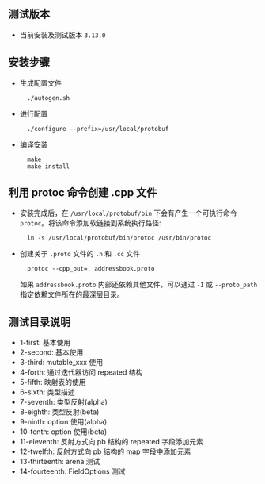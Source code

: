 
## 测试版本

- 当前安装及测试版本 `3.13.0`


## 安装步骤

- 生成配置文件
  ```shell
    ./autogen.sh
  ```
- 进行配置
  ```shell
    ./configure --prefix=/usr/local/protobuf
  ```
- 编译安装
  ```shell
    make
    make install
  ```


## 利用 protoc 命令创建 .cpp 文件

- 安装完成后，在 `/usr/local/protobuf/bin` 下会有产生一个可执行命令 `protoc`。将该命令添加软链接到系统执行路径:
  ```shell
    ln -s /usr/local/protobuf/bin/protoc /usr/bin/protoc
  ```
- 创建关于 `.proto` 文件的 `.h` 和 `.cc` 文件
  ```shell
    protoc --cpp_out=. addressbook.proto
  ```
  如果 `addressbook.proto` 内部还依赖其他文件，可以通过 `-I` 或 `--proto_path` 指定依赖文件所在的最深层目录。


## 测试目录说明

- 1-first: 基本使用
- 2-second: 基本使用
- 3-third: mutable_xxx 使用
- 4-forth: 通过迭代器访问 repeated 结构
- 5-fifth: 映射表的使用
- 6-sixth: 类型描述
- 7-seventh: 类型反射(alpha)
- 8-eighth: 类型反射(beta)
- 9-ninth: option 使用(alpha)
- 10-tenth: option 使用(beta)
- 11-eleventh: 反射方式向 pb 结构的 repeated 字段添加元素
- 12-twelfth: 反射方式向 pb 结构的 map 字段中添加元素
- 13-thirteenth: arena 测试
- 14-fourteenth: FieldOptions 测试

